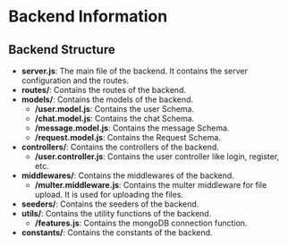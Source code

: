 # Backend Information

## Backend Structure
- **server.js**: The main file of the backend. It contains the server configuration and the routes.
- **routes/**: Contains the routes of the backend.
- **models/**: Contains the models of the backend.
  - **/user.model.js**: Contains the user Schema.
  - **/chat.model.js**: Contains the chat Schema.
  - **/message.model.js**: Contains the message Schema.
  - **/request.model.js**: Contains the Request Schema.
- **controllers/**: Contains the controllers of the backend.
  - **/user.controller.js**: Contains the user controller like login, register, etc.  
- **middlewares/**: Contains the middlewares of the backend.
  - **/multer.middleware.js**: Contains the multer middleware for file upload. It is used for uploading the files.
- **seeders/**: Contains the seeders of the backend.
- **utils/**: Contains the utility functions of the backend.
  - **/features.js**: Contains the mongoDB connection function.
- **constants/**: Contains the constants of the backend.